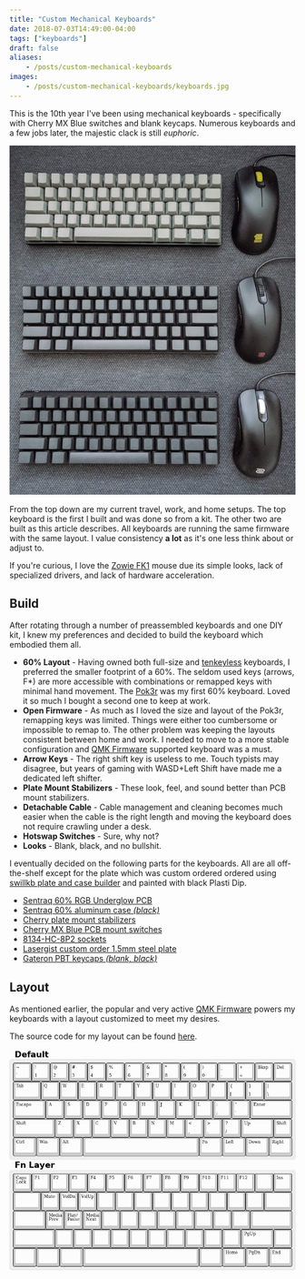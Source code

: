 ```yaml
---
title: "Custom Mechanical Keyboards"
date: 2018-07-03T14:49:00-04:00
tags: ["keyboards"]
draft: false
aliases:
    - /posts/custom-mechanical-keyboards
images:
    - /posts/custom-mechanical-keyboards/keyboards.jpg
---
```


This is the 10th year I've been using mechanical keyboards - specifically with Cherry MX Blue switches and blank keycaps.
Numerous keyboards and a few jobs later, the majestic clack is still *euphoric*.

![top-down: travel, work, home](keyboards.jpg)

From the top down are my current travel, work, and home setups. The top keyboard is the first I built and was 
done so from a kit.
The other two are built as this article describes. All keyboards are running the same firmware with the 
same layout. I value consistency **a lot** as it's one less think about or adjust to.

If you're curious, I love the [Zowie FK1](https://zowie.benq.com/en/product/mouse/fk/fk1.html) mouse due its simple looks,
lack of specialized drivers, and lack of hardware acceleration.

## Build
After rotating through a number of preassembled keyboards and one DIY kit, I knew my preferences and decided to build the keyboard
which embodied them all.

- **60% Layout** - Having owned both full-size and [tenkeyless](https://deskthority.net/wiki/Tenkeyless_keyboard) keyboards, I
  preferred the smaller footprint of a 60%. The seldom used keys (arrows, F*) are more accessible with combinations or remapped
  keys with minimal hand movement. The [Pok3r](https://mechanicalkeyboards.com/shop/index.php?l=product_detail&p=1238) was my first
  60% keyboard. Loved it so much I bought a second one to keep at work.
- **Open Firmware** - As much as I loved the size and layout of the Pok3r, remapping keys was limited. Things were either too cumbersome
  or impossible to remap to. The other problem was keeping the layouts consistent between home and work. I needed to move to a more stable
  configuration and [QMK Firmware](https://qmk.fm/) supported keyboard was a must.
- **Arrow Keys** - The right shift key is useless to me. Touch typists may disagree, but years of gaming with WASD+Left Shift
  have made me a dedicated left shifter.
- **Plate Mount Stabilizers** - These look, feel, and sound better than PCB mount stabilizers.
- **Detachable Cable** - Cable management and cleaning becomes much easier when the cable is the right length and moving the
  keyboard does not require crawling under a desk.
- **Hotswap Switches** - Sure, why not?
- **Looks** - Blank, black, and no bullshit.

I eventually decided on the following parts for the keyboards. All are all off-the-shelf except for the plate
which was custom ordered ordered using [swillkb plate and case builder](http://builder.swillkb.com/) and painted with
black Plasti Dip.

* [Sentraq 60% RGB Underglow PCB](https://sentraq.com/collections/frontpage/products/60-rgb-underglow-pcb)
* [Sentraq 60% aluminum case *(black)*](https://sentraq.com/products/60-aluminum-milled-case?variant=22686831687)
* [Cherry plate mount stabilizers](https://sentraq.com/collections/accesories/products/cherry-stabilizers?variant=26988488327)
* [Cherry MX Blue PCB mount switches](https://mechanicalkeyboards.com/shop/index.php?l=product_detail&p=1041)
* [8134-HC-8P2 sockets](https://www.digikey.com/product-detail/en/te-connectivity-amp-connectors/8134-HC-8P2/A114358-ND/2188091)
* [Lasergist custom order 1.5mm steel plate](http://builder.swillkb.com/)
* [Gateron PBT keycaps *(blank, black)*](https://mechanicalkeyboards.com/shop/index.php?l=product_detail&p=1652)


## Layout

As mentioned earlier, the popular and very active [QMK Firmware](https://docs.qmk.fm) powers my keyboards with
a layout customized to meet my desires.

The source code for my layout can be found [here](https://github.com/nvllsvm/dotfiles/tree/master/qmk_firmware/dz60/nvllsvm).

![my layout](layout.png)
